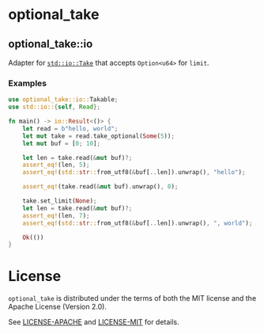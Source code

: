 # optional_take

## optional_take::io

Adapter for [`std::io::Take`] that accepts `Option<u64>` for `limit`.

### Examples

```rust
use optional_take::io::Takable;
use std::io::{self, Read};

fn main() -> io::Result<()> {
    let read = b"hello, world";
    let mut take = read.take_optional(Some(5));
    let mut buf = [0; 10];

    let len = take.read(&mut buf)?;
    assert_eq!(len, 5);
    assert_eq!(std::str::from_utf8(&buf[..len]).unwrap(), "hello");

    assert_eq!(take.read(&mut buf).unwrap(), 0);

    take.set_limit(None);
    let len = take.read(&mut buf)?;
    assert_eq!(len, 7);
    assert_eq!(std::str::from_utf8(&buf[..len]).unwrap(), ", world");

    Ok(())
}
```

# License

`optional_take` is distributed under the terms of both the MIT license and the
Apache License (Version 2.0).

See [LICENSE-APACHE](LICENSE-APACHE) and [LICENSE-MIT](LICENSE-MIT) for
details.

[`std::io::take`]: https://doc.rust-lang.org/std/io/struct.Take.html
